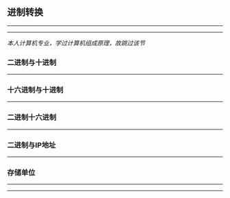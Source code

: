## 进制转换

---

---
*本人计算机专业，学过计算机组成原理，故跳过该节*
### 二进制与十进制

---

### 十六进制与十进制

---

### 二进制十六进制

---

### 二进制与IP地址

---

### 存储单位

---

---



